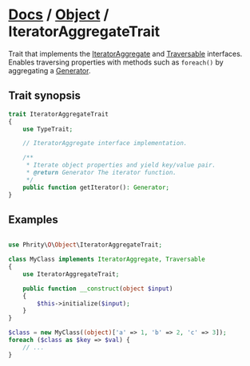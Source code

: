 # [Docs](../../README.md) / [Object](../Object.md) / IteratorAggregateTrait

Trait that implements the [IteratorAggregate](https://www.php.net/manual/en/class.iteratoraggregate) and
[Traversable](https://www.php.net/manual/en/class.traversable.php) interfaces.
Enables traversing properties with methods such as `foreach()` by aggregating a [Generator](https://www.php.net/manual/en/class.generator).

## Trait synopsis

```php
trait IteratorAggregateTrait
{
    use TypeTrait;

    // IteratorAggregate interface implementation.

    /**
     * Iterate object properties and yield key/value pair.
     * @return Generator The iterator function.
     */
    public function getIterator(): Generator;
}
```

## Examples

```php

use Phrity\O\Object\IteratorAggregateTrait;

class MyClass implements IteratorAggregate, Traversable
{
    use IteratorAggregateTrait;

    public function __construct(object $input)
    {
        $this->initialize($input);
    }
}

$class = new MyClass((object)['a' => 1, 'b' => 2, 'c' => 3]);
foreach ($class as $key => $val) {
    // ...
}
```
